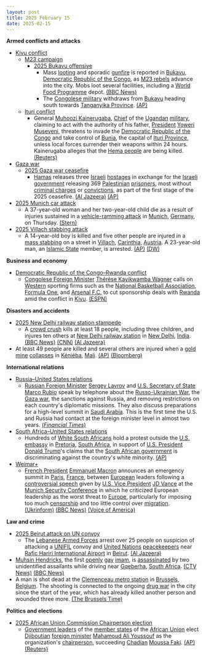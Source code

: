 ```yaml
---
layout: post
title: 2025 February 15
date: 2025-02-15
---
```



**Armed conflicts and attacks**

* [Kivu conflict](https://en.wikipedia.org/wiki/Kivu_conflict "Kivu conflict")
  + [M23 campaign](https://en.wikipedia.org/wiki/M23_campaign_%282022%E2%80%93present%29 "M23 campaign (2022–present)")
    - [2025 Bukavu offensive](https://en.wikipedia.org/wiki/2025_Bukavu_offensive "2025 Bukavu offensive")
      * Mass [looting](https://en.wikipedia.org/wiki/Looting "Looting") and sporadic [gunfire](https://en.wikipedia.org/wiki/Gunfire "Gunfire") is reported in [Bukavu](https://en.wikipedia.org/wiki/Bukavu "Bukavu"), [Democratic Republic of the Congo](https://en.wikipedia.org/wiki/Democratic_Republic_of_the_Congo "Democratic Republic of the Congo"), as [M23 rebels](https://en.wikipedia.org/wiki/March_23_Movement "March 23 Movement") advance into the city. Mobs loot several facilities, including a [World Food Programme](https://en.wikipedia.org/wiki/World_Food_Programme "World Food Programme") depot. [(BBC News)](https://www.bbc.co.uk/news/articles/c1m5dppk5xmo)
      * The [Congolese military](https://en.wikipedia.org/wiki/Armed_Forces_of_the_Democratic_Republic_of_the_Congo "Armed Forces of the Democratic Republic of the Congo") withdraws from [Bukavu](https://en.wikipedia.org/wiki/Bukavu "Bukavu") heading south towards [Tanganyika Province](https://en.wikipedia.org/wiki/Tanganyika_Province "Tanganyika Province"). [(AP)](https://apnews.com/article/congo-fighting-bukavu-m23-rwanda-9092314a99030530e43ba73bd332af50)
  + [Ituri conflict](https://en.wikipedia.org/wiki/Ituri_conflict "Ituri conflict")
    - General [Muhoozi Kainerugaba](https://en.wikipedia.org/wiki/Muhoozi_Kainerugaba "Muhoozi Kainerugaba"), [Chief](https://en.wikipedia.org/wiki/Chief_of_Defence_Forces_%28Uganda%29 "Chief of Defence Forces (Uganda)") of the [Ugandan](https://en.wikipedia.org/wiki/Uganda "Uganda") [military](https://en.wikipedia.org/wiki/Uganda_People%27s_Defence_Force "Uganda People's Defence Force"), claiming to act with the authority of his father, [President](https://en.wikipedia.org/wiki/President_of_Uganda "President of Uganda") [Yoweri Museveni](https://en.wikipedia.org/wiki/Yoweri_Museveni "Yoweri Museveni"), threatens to invade the [Democratic Republic of the Congo](https://en.wikipedia.org/wiki/Democratic_Republic_of_the_Congo "Democratic Republic of the Congo") and take control of [Bunia](https://en.wikipedia.org/wiki/Bunia "Bunia"), the capital of [Ituri Province](https://en.wikipedia.org/wiki/Ituri_Province "Ituri Province"), unless local forces surrender their weapons within 24 hours. Kainerugaba alleges that the [Hema people](https://en.wikipedia.org/wiki/Hema_people "Hema people") are being killed. [(Reuters)](https://www.reuters.com/world/africa/uganda-military-chief-threatens-attack-eastern-congo-town-bunia-2025-02-15/)
* [Gaza war](https://en.wikipedia.org/wiki/Gaza_war "Gaza war")
  + [2025 Gaza war ceasefire](https://en.wikipedia.org/wiki/2025_Gaza_war_ceasefire "2025 Gaza war ceasefire")
    - [Hamas](https://en.wikipedia.org/wiki/Hamas "Hamas") releases three [Israeli](https://en.wikipedia.org/wiki/Israelis "Israelis") [hostages](https://en.wikipedia.org/wiki/Gaza_war_hostage_crisis "Gaza war hostage crisis") in exchange for the [Israeli government](https://en.wikipedia.org/wiki/Israeli_government "Israeli government") releasing 369 [Palestinian](https://en.wikipedia.org/wiki/Palestinians "Palestinians") [prisoners](https://en.wikipedia.org/wiki/Palestinians_in_Israeli_custody "Palestinians in Israeli custody"), most without [criminal charges](https://en.wikipedia.org/wiki/Criminal_charge "Criminal charge") or [convictions](https://en.wikipedia.org/wiki/Conviction "Conviction"), as part of the first stage of the 2025 ceasefire. [(Al Jazeera)](https://www.aljazeera.com/news/2025/2/15/israeli-captives-story) [(AP)](https://apnews.com/article/israel-palestinians-hamas-war-news-ceasefire-hostages-02-15-2025-22a2d731961eb766e6c7914cb84e3990)
* [2025 Munich car attack](https://en.wikipedia.org/wiki/2025_Munich_car_attack "2025 Munich car attack")
  + A 37-year-old woman and her two-year-old child die as a result of injuries sustained in a [vehicle-ramming attack](https://en.wikipedia.org/wiki/Vehicle-ramming_attack "Vehicle-ramming attack") in [Munich](https://en.wikipedia.org/wiki/Munich "Munich"), [Germany](https://en.wikipedia.org/wiki/Germany "Germany"), on Thursday. [(Stern)](https://www.stern.de/panorama/verbrechen/muenchen--kind-und-frau-nach-anschlag-mit-auto-gestorben-35470484.html)
* [2025 Villach stabbing attack](https://en.wikipedia.org/wiki/2025_Villach_stabbing_attack "2025 Villach stabbing attack")
  + A 14-year-old boy is killed and five other people are injured in a [mass stabbing](https://en.wikipedia.org/wiki/Mass_stabbing "Mass stabbing") on a street in [Villach](https://en.wikipedia.org/wiki/Villach "Villach"), [Carinthia](https://en.wikipedia.org/wiki/Carinthia "Carinthia"), [Austria](https://en.wikipedia.org/wiki/Austria "Austria"). A 23-year-old man, an [Islamic State](https://en.wikipedia.org/wiki/Islamic_State "Islamic State") member, is arrested. [(AP)](https://apnews.com/article/austria-stabbings-4913f6921c6f27e6d7fd8590da85cc9f) [(DW)](https://www.dw.com/en/austria-stabbing-islamist-attack-interior-minister-says/a-71629831)

**Business and economy**

* [Democratic Republic of the Congo–Rwanda conflict](https://en.wikipedia.org/wiki/Democratic_Republic_of_the_Congo%E2%80%93Rwanda_conflict "Democratic Republic of the Congo–Rwanda conflict")
  + [Congolese Foreign Minister](https://en.wikipedia.org/wiki/Minister_of_Foreign_Affairs_%28Democratic_Republic_of_the_Congo%29 "Minister of Foreign Affairs (Democratic Republic of the Congo)") [Thérèse Kayikwamba Wagner](https://en.wikipedia.org/wiki/Th%C3%A9r%C3%A8se_Kayikwamba_Wagner "Thérèse Kayikwamba Wagner") calls on [Western](https://en.wikipedia.org/wiki/Western_world "Western world") sporting firms such as the [National Basketball Association](https://en.wikipedia.org/wiki/National_Basketball_Association "National Basketball Association"), [Formula One](https://en.wikipedia.org/wiki/Formula_One "Formula One"), and [Arsenal F.C.](https://en.wikipedia.org/wiki/Arsenal_F.C. "Arsenal F.C.") to cut sponsorship deals with [Rwanda](https://en.wikipedia.org/wiki/Rwanda "Rwanda") amid the conflict in [Kivu](https://en.wikipedia.org/wiki/Kivu "Kivu"). [(ESPN)](https://www.espn.co.uk/nba/story/_/id/43841887/congo-asks-nba-f1-soccer-teams-end-rwanda-deals-surge-violence)

**Disasters and accidents**

* [2025 New Delhi railway station stampede](https://en.wikipedia.org/wiki/2025_New_Delhi_railway_station_stampede "2025 New Delhi railway station stampede")
  + A [crowd crush](https://en.wikipedia.org/wiki/Crowd_collapses_and_crushes "Crowd collapses and crushes") kills at least 18 people, including three children, and injures ten others at [New Delhi railway station](https://en.wikipedia.org/wiki/New_Delhi_railway_station "New Delhi railway station") in [New Delhi](https://en.wikipedia.org/wiki/New_Delhi "New Delhi"), [India](https://en.wikipedia.org/wiki/India "India"). [(BBC News)](https://www.bbc.co.uk/news/articles/czj3r0y7849o) [(CNN)](https://edition.cnn.com/2025/02/15/india/india-crowd-crush-delhi-train-mela-int-latam/index.html) [(Al Jazeera)](https://www.aljazeera.com/news/2025/2/16/children-among-15-killed-in-crush-at-new-delhi-train-station-in-india)
* At least 49 people are killed and several others are injured when a [gold mine](https://en.wikipedia.org/wiki/Gold_mining "Gold mining") [collapses](https://en.wikipedia.org/wiki/Mining_accident "Mining accident") in [Kéniéba](https://en.wikipedia.org/wiki/K%C3%A9ni%C3%A9ba "Kéniéba"), [Mali](https://en.wikipedia.org/wiki/Mali "Mali"). [(AP)](https://apnews.com/article/mali-gold-mine-accident-73fdecbb12179549a34e374187a162a7) [(Bloomberg)](https://www.bloomberg.com/news/articles/2025-02-16/mali-retrieves-49-bodies-after-artisanal-gold-mine-collapsed)

**International relations**

* [Russia–United States relations](https://en.wikipedia.org/wiki/Russia%E2%80%93United_States_relations "Russia–United States relations")
  + [Russian Foreign Minister](https://en.wikipedia.org/wiki/Minister_of_Foreign_Affairs_%28Russia%29 "Minister of Foreign Affairs (Russia)") [Sergey Lavrov](https://en.wikipedia.org/wiki/Sergey_Lavrov "Sergey Lavrov") and [U.S. Secretary of State](https://en.wikipedia.org/wiki/U.S._Secretary_of_State "U.S. Secretary of State") [Marco Rubio](https://en.wikipedia.org/wiki/Marco_Rubio "Marco Rubio") speak by telephone about the [Russo-Ukrainian War](https://en.wikipedia.org/wiki/Russo-Ukrainian_War "Russo-Ukrainian War"), the [Gaza war](https://en.wikipedia.org/wiki/Gaza_war "Gaza war"), the sanctions against Russia, and removing restrictions on each country's diplomatic missions. They also discuss preparations for a high-level summit in [Saudi Arabia](https://en.wikipedia.org/wiki/Saudi_Arabia "Saudi Arabia"). This is the first time the U.S. and Russia had contact at the foreign minister level in almost two years. [(*Financial Times*)](https://www.ft.com/content/25c3bcf6-9da7-4c46-9054-d4a0778356c3)
* [South Africa–United States relations](https://en.wikipedia.org/wiki/South_Africa%E2%80%93United_States_relations "South Africa–United States relations")
  + Hundreds of [White South Africans](https://en.wikipedia.org/wiki/White_South_Africans "White South Africans") hold a protest outside the [U.S. embassy](https://en.wikipedia.org/wiki/Embassy_of_the_United_States%2C_Pretoria "Embassy of the United States, Pretoria") in [Pretoria](https://en.wikipedia.org/wiki/Pretoria "Pretoria"), [South Africa](https://en.wikipedia.org/wiki/South_Africa "South Africa"), in support of [U.S. President](https://en.wikipedia.org/wiki/President_of_the_United_States "President of the United States") [Donald Trump](https://en.wikipedia.org/wiki/Donald_Trump "Donald Trump")'s claims that the [South African government](https://en.wikipedia.org/wiki/Government_of_South_Africa "Government of South Africa") is discriminating against the country's white minority. [(AP)](https://apnews.com/article/trump-south-africa-white-afrikaners-b41aa729360af4d1d090ea1ac1e22cce)
* [Weimar+](https://en.wikipedia.org/wiki/Weimar%2B "Weimar+")
  + [French President](https://en.wikipedia.org/wiki/President_of_France "President of France") [Emmanuel Macron](https://en.wikipedia.org/wiki/Emmanuel_Macron "Emmanuel Macron") announces an emergency summit in [Paris](https://en.wikipedia.org/wiki/Paris "Paris"), [France](https://en.wikipedia.org/wiki/France "France"), between [European](https://en.wikipedia.org/wiki/European_Union "European Union") leaders following a [controversial speech](https://en.wikipedia.org/wiki/2025_JD_Vance_speech_at_the_Munich_Security_Conference "2025 JD Vance speech at the Munich Security Conference") given by [U.S. Vice President](https://en.wikipedia.org/wiki/Vice_President_of_the_United_States "Vice President of the United States") [JD Vance](https://en.wikipedia.org/wiki/JD_Vance "JD Vance") at the [Munich Security Conference](https://en.wikipedia.org/wiki/Munich_Security_Conference "Munich Security Conference") in which he criticized European leadership as the worst threat to [Europe](https://en.wikipedia.org/wiki/Europe "Europe"), particularly for imposing too much [censorship](https://en.wikipedia.org/wiki/Censorship "Censorship") and too little control over [migration](https://en.wikipedia.org/wiki/Immigration_to_Europe "Immigration to Europe"). [(Ukrinform)](https://www.ukrinform.net/rubric-polytics/3960538-macron-invites-european-leaders-to-paris.html) [(BBC News)](https://www.bbc.com/news/articles/c04nw1pg3k2o) [(Voice of America)](https://www.voanews.com/a/at-munich-conference-us-vp-vance-warns-european-allies-of-threat-from-within-/7975270.html)

**Law and crime**

* [2025 Beirut attack on UN convoy](https://en.wikipedia.org/wiki/2025_Beirut_attack_on_UN_convoy "2025 Beirut attack on UN convoy")
  + The [Lebanese Armed Forces](https://en.wikipedia.org/wiki/Lebanese_Armed_Forces "Lebanese Armed Forces") arrest over 25 people on suspicion of attacking a [UNIFIL](https://en.wikipedia.org/wiki/UNIFIL "UNIFIL") convoy and [United Nations](https://en.wikipedia.org/wiki/United_Nations "United Nations") [peacekeepers](https://en.wikipedia.org/wiki/United_Nations_peacekeeping "United Nations peacekeeping") near [Rafic Hariri International Airport](https://en.wikipedia.org/wiki/Beirut%E2%80%93Rafic_Hariri_International_Airport "Beirut–Rafic Hariri International Airport") in [Beirut](https://en.wikipedia.org/wiki/Beirut "Beirut"). [(Al Jazeera)](https://www.aljazeera.com/news/2025/2/15/un-commander-injured-as-lebanese-protesters-torch-car-near-beirut-airport)
* [Muhsin Hendricks](https://en.wikipedia.org/wiki/Muhsin_Hendricks "Muhsin Hendricks"), the first [openly](https://en.wikipedia.org/wiki/Coming_out "Coming out") [gay](https://en.wikipedia.org/wiki/Gay "Gay") [imam](https://en.wikipedia.org/wiki/Imam "Imam"), is [assassinated](https://en.wikipedia.org/wiki/Assassinated "Assassinated") by two unidentified assailants while driving near [Gqeberha](https://en.wikipedia.org/wiki/Gqeberha "Gqeberha"), [South Africa](https://en.wikipedia.org/wiki/South_Africa "South Africa"). [(CTV News)](https://www.ctvnews.ca/world/article/openly-gay-south-african-imam-shot-dead/) [(BBC News)](https://www.bbc.com/news/articles/c05l33j7rq7o/)
* A man is shot dead at the [Clemenceau metro station](https://en.wikipedia.org/wiki/Clemenceau_metro_station "Clemenceau metro station") in [Brussels](https://en.wikipedia.org/wiki/Brussels "Brussels"), [Belgium](https://en.wikipedia.org/wiki/Belgium "Belgium"). The shooting is connected to the ongoing [drug war](https://en.wikipedia.org/wiki/Drug_cartel "Drug cartel") in the city since the start of the year, which has already killed another person and wounded three more. [(The Brussels Time)](https://www.brusselstimes.com/1445952/another-shooting-at-clemenceau-1-dead)

**Politics and elections**

* [2025 African Union Commission Chairperson election](https://en.wikipedia.org/wiki/2025_African_Union_Commission_Chairperson_election "2025 African Union Commission Chairperson election")
  + [Government leaders](https://en.wikipedia.org/wiki/List_of_current_heads_of_state_and_government "List of current heads of state and government") of the [member states](https://en.wikipedia.org/wiki/Member_states_of_the_African_Union "Member states of the African Union") of the [African Union](https://en.wikipedia.org/wiki/African_Union "African Union") elect [Djiboutian](https://en.wikipedia.org/wiki/Djibouti "Djibouti") [foreign minister](https://en.wikipedia.org/wiki/Minister_of_Foreign_Affairs_%28Djibouti%29 "Minister of Foreign Affairs (Djibouti)") [Mahamoud Ali Youssouf](https://en.wikipedia.org/wiki/Mahamoud_Ali_Youssouf "Mahamoud Ali Youssouf") as the organization's [chairperson](https://en.wikipedia.org/wiki/Chairperson_of_the_African_Union_Commission "Chairperson of the African Union Commission"), succeeding [Chadian](https://en.wikipedia.org/wiki/Chad "Chad") [Moussa Faki](https://en.wikipedia.org/wiki/Moussa_Faki "Moussa Faki"). [(AP)](https://apnews.com/article/african-union-commission-new-leader-djibouti-4441f23a6e8861b5efd4bb3653a40a6d) [(Reuters)](https://www.reuters.com/world/africa/djiboutis-foreign-minister-elected-top-african-union-post-2025-02-15/)
